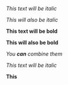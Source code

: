 *This text will be italic*

_This will also be italic_

**This text will be bold**

__This will also be bold__

_You **can** combine them_

*This text will be italic*

__This__
